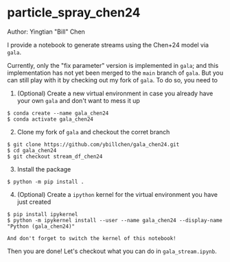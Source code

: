 # particle_spray_chen24

Author: Yingtian "Bill" Chen

I provide a notebook to generate streams using the Chen+24 model via `gala`.

Currently, only the "fix parameter" version is implemented in `gala`; and this implementation has not yet been merged to the `main` branch of `gala`. But you can still play with it by checking out my fork of `gala`. To do so, you need to

1. (Optional) Create a new virtual environment in case you already have your own `gala` and don't want to mess it up
```
$ conda create --name gala_chen24
$ conda activate gala_chen24
```

2. Clone my fork of `gala` and checkout the corret branch
```
$ git clone https://github.com/ybillchen/gala_chen24.git
$ cd gala_chen24
$ git checkout stream_df_chen24
```

3. Install the package
```
$ python -m pip install .
```

4. (Optional) Create a `ipython` kernel for the virtual environment you have just created
```
$ pip install ipykernel
$ python -m ipykernel install --user --name gala_chen24 --display-name "Python (gala_chen24)"
```
    And don't forget to switch the kernel of this notebook!

Then you are done! Let's checkout what you can do in `gala_stream.ipynb`.
